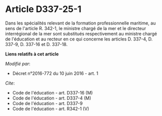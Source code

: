 # Article D337-25-1

Dans les spécialités relevant de la formation professionnelle maritime, au sens de l'article R. 342-1, le ministre chargé de
la mer et le directeur interrégional de la mer sont substitués respectivement au ministre chargé de l'éducation et au recteur
en ce qui concerne les articles D. 337-4, 
D. 337-9, D. 337-16 et D. 337-18.

**Liens relatifs à cet article**

_Modifié par_:

  - Décret n°2016-772 du 10 juin 2016 - art. 1

_Cite_:

  - Code de l'éducation - art. D337-16 (M)
  - Code de l'éducation - art. D337-4 (M)
  - Code de l'éducation - art. D337-9
  - Code de l'éducation - art. R342-1 (V)
